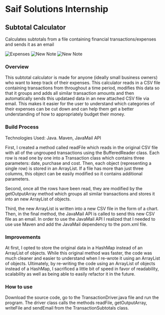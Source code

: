 # Saif Solutions Internship

## Subtotal Calculator

Calculates subtotals from a file containing financial transactions/expenses and sends it as an email

![Expenses](https://user-images.githubusercontent.com/85238036/212371938-7aa764fb-d55d-47e6-bb95-0763257f17ed.jpeg) ![New Note](https://user-images.githubusercontent.com/85238036/212372106-5c9122d5-2f0e-4663-aca0-9e1774f548a6.jpeg)
![New Note](https://user-images.githubusercontent.com/85238036/212373250-f2bd3d59-f025-4a42-877a-176c9bf3de57.jpeg)



### Overview

This subtotal calculator is made for anyone (ideally small business owners) who want to keep track of their expenses. This calculator reads in a CSV file containing transactions from throughout a time period, modifies this data so that it groups and adds all similar transaction amounts and then automatically sends this updataed data in an new attached CSV file via email. This makes it easier for the user to understand which categories of their expenses can be cut down and can help them get a better understanding of how to appropriately budget their money.

### Build Process

Technologies Used: Java. Maven, JavaMail API

First, I created a method called readFile which reads in the original CSV file with all of the ungrouped transactions using the BufferedReader class. Each row is read one by one into a Transaction class which contains three parameters: date, purchase and cost. Then, each object (representing a single row) is stored in an ArrayList. If a file has more than just three columns, this object can be easily modified so it contains additional parameters. 

Second, once all the rows have been read, they are modified by the getOutputArray method which groups all similar transactions and stores it into an new ArrayList of objects. 

Third, the new ArrayList is written into a new CSV file in the form of a chart. Then, in the final method, the JavaMail API is called to send this new CSV file as an email. In order to use the JavaMail API I realized that I needed to use use Maven and add the JavaMail dependency to the pom.xml file. 

### Improvements

At first, I opted to store the original data in a HashMap instead of an ArrayList of objects. While this original method was faster, the code was much cleaner and easier to understand when I re-wrote it using an ArrayList of objects. Ultimately, by re-writing the code using an ArrayList of objects instead of a HashMap, I sacrificed a little bit of speed in favor of readability, scalability as well as being able to easily refactor it in the future.

### How to use

Download the source code, go to the TransactionDriver.java file and run the program. The driver class calls the methods readFile, getOutputArray, writeFile and sendEmail from the TransactionSubtotals class.


